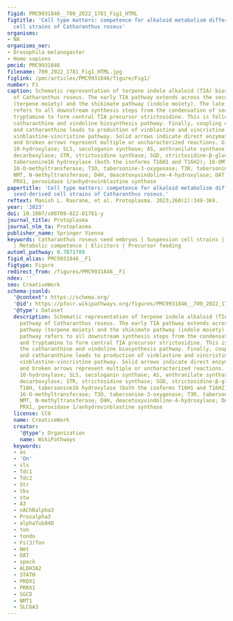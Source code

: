 ```yaml
---
figid: PMC9931846__709_2022_1781_Fig1_HTML
figtitle: 'Cell type matters: competence for alkaloid metabolism differs in two seed-derived
  cell strains of Catharanthus roseus'
organisms:
- NA
organisms_ner:
- Drosophila melanogaster
- Homo sapiens
pmcid: PMC9931846
filename: 709_2022_1781_Fig1_HTML.jpg
figlink: /pmc/articles/PMC9931846/figure/Fig1/
number: F1
caption: Schematic representation of terpene indole alkaloid (TIA) biosynthetic pathway
  of Catharanthus roseus. The early TIA pathway extends across the seco-iridoid pathway
  (terpene moiety) and the shikimate pathway (indole moiety). The late TIA pathway
  refers to all downstream synthesis steps from the condensation of secologanin and
  tryptamine to form central TIA precursor strictosidine. This is followed by the
  catharanthine and vindoline biosynthesis pathway. Finally, coupling of vindoline
  and catharanthine leads to production of vinblastine and vincristine through the
  vinblastine-vincristine pathway. Solid arrows indicate direct enzymatic reaction
  and broken arrows represent multiple or uncharacterized reactions. G10H, geraniol
  10-hydroxylase; SLS, secologanin synthase; AS, anthranilate synthase; TDC, tryptophan
  decarboxylase; STR, strictosidine synthase; SGD, strictosidine-β-glucosidase; T16H,
  tabersonine16 hydroxylase (both the isoforms T16H1 and T16H2); 16-OMT, 16-hydroxytabersonine
  16-O-methyltransferase; T3O, tabersonine-3-oxygenase; T3R, tabersonine 3-reductase;
  NMT, N-methyltransferase; D4H, deacetoxyvindoline-4-hydroxylase; DAT, deacetylvindoline-4-O-acetyltransferase;
  PRX1, peroxidase 1/anhydrovinblastine synthase
papertitle: 'Cell type matters: competence for alkaloid metabolism differs in two
  seed-derived cell strains of Catharanthus roseus.'
reftext: Manish L. Raorane, et al. Protoplasma. 2023;260(2):349-369.
year: '2023'
doi: 10.1007/s00709-022-01781-y
journal_title: Protoplasma
journal_nlm_ta: Protoplasma
publisher_name: Springer Vienna
keywords: Catharanthus roseus seed embryos | Suspension cell strains | Vinca alkaloids
  | Metabolic competence | Elicitors | Precursor feeding
automl_pathway: 0.7871709
figid_alias: PMC9931846__F1
figtype: Figure
redirect_from: /figures/PMC9931846__F1
ndex: ''
seo: CreativeWork
schema-jsonld:
  '@context': https://schema.org/
  '@id': https://pfocr.wikipathways.org/figures/PMC9931846__709_2022_1781_Fig1_HTML.html
  '@type': Dataset
  description: Schematic representation of terpene indole alkaloid (TIA) biosynthetic
    pathway of Catharanthus roseus. The early TIA pathway extends across the seco-iridoid
    pathway (terpene moiety) and the shikimate pathway (indole moiety). The late TIA
    pathway refers to all downstream synthesis steps from the condensation of secologanin
    and tryptamine to form central TIA precursor strictosidine. This is followed by
    the catharanthine and vindoline biosynthesis pathway. Finally, coupling of vindoline
    and catharanthine leads to production of vinblastine and vincristine through the
    vinblastine-vincristine pathway. Solid arrows indicate direct enzymatic reaction
    and broken arrows represent multiple or uncharacterized reactions. G10H, geraniol
    10-hydroxylase; SLS, secologanin synthase; AS, anthranilate synthase; TDC, tryptophan
    decarboxylase; STR, strictosidine synthase; SGD, strictosidine-β-glucosidase;
    T16H, tabersonine16 hydroxylase (both the isoforms T16H1 and T16H2); 16-OMT, 16-hydroxytabersonine
    16-O-methyltransferase; T3O, tabersonine-3-oxygenase; T3R, tabersonine 3-reductase;
    NMT, N-methyltransferase; D4H, deacetoxyvindoline-4-hydroxylase; DAT, deacetylvindoline-4-O-acetyltransferase;
    PRX1, peroxidase 1/anhydrovinblastine synthase
  license: CC0
  name: CreativeWork
  creator:
    '@type': Organization
    name: WikiPathways
  keywords:
  - as
  - 'On'
  - sls
  - Tdc1
  - Tdc2
  - Str
  - tkv
  - stw
  - A3
  - nAChRalpha3
  - Prosalpha3
  - alphaTub84D
  - ton
  - tondo
  - Fs(3)Ton
  - Nmt
  - DAT
  - speck
  - ALDH3A2
  - STATH
  - PRDX1
  - PRRX1
  - SGCD
  - NMT1
  - SLC6A3
---
```

